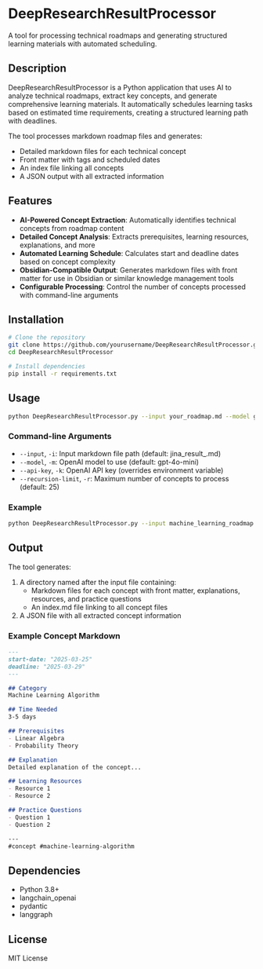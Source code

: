 # DeepResearchResultProcessor

A tool for processing technical roadmaps and generating structured learning materials with automated scheduling.

## Description

DeepResearchResultProcessor is a Python application that uses AI to analyze technical roadmaps, extract key concepts, and generate comprehensive learning materials. It automatically schedules learning tasks based on estimated time requirements, creating a structured learning path with deadlines.

The tool processes markdown roadmap files and generates:
- Detailed markdown files for each technical concept
- Front matter with tags and scheduled dates
- An index file linking all concepts
- A JSON output with all extracted information

## Features

- **AI-Powered Concept Extraction**: Automatically identifies technical concepts from roadmap content
- **Detailed Concept Analysis**: Extracts prerequisites, learning resources, explanations, and more
- **Automated Learning Schedule**: Calculates start and deadline dates based on concept complexity
- **Obsidian-Compatible Output**: Generates markdown files with front matter for use in Obsidian or similar knowledge management tools
- **Configurable Processing**: Control the number of concepts processed with command-line arguments

## Installation

```bash
# Clone the repository
git clone https://github.com/yourusername/DeepResearchResultProcessor.git
cd DeepResearchResultProcessor

# Install dependencies
pip install -r requirements.txt
```

## Usage

```bash
python DeepResearchResultProcessor.py --input your_roadmap.md --model gpt-4o-mini --api-key your_openai_api_key
```

### Command-line Arguments

- `--input`, `-i`: Input markdown file path (default: jina_result_.md)
- `--model`, `-m`: OpenAI model to use (default: gpt-4o-mini)
- `--api-key`, `-k`: OpenAI API key (overrides environment variable)
- `--recursion-limit`, `-r`: Maximum number of concepts to process (default: 25)

### Example

```bash
python DeepResearchResultProcessor.py --input machine_learning_roadmap.md --recursion-limit 10
```

## Output

The tool generates:

1. A directory named after the input file containing:
   - Markdown files for each concept with front matter, explanations, resources, and practice questions
   - An index.md file linking to all concept files
2. A JSON file with all extracted concept information

### Example Concept Markdown

```markdown
---
start-date: "2025-03-25"
deadline: "2025-03-29"
---

## Category
Machine Learning Algorithm

## Time Needed
3-5 days

## Prerequisites
- Linear Algebra
- Probability Theory

## Explanation
Detailed explanation of the concept...

## Learning Resources
- Resource 1
- Resource 2

## Practice Questions
- Question 1
- Question 2

---
#concept #machine-learning-algorithm
```

## Dependencies

- Python 3.8+
- langchain_openai
- pydantic
- langgraph

## License

MIT License
